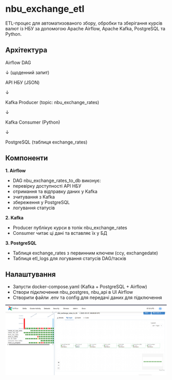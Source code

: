 # nbu_exchange_etl

ETL-процес для автоматизованого збору, обробки та зберігання курсів валют із НБУ за допомогою Apache Airflow, Apache Kafka, PostgreSQL та Python.

## Архітектура
Airflow DAG 

↓ (щоденний запит)

API НБУ (JSON)

   ↓

Kafka Producer (topic: nbu_exchange_rates)

   ↓

Kafka Consumer (Python)

   ↓

PostgreSQL (таблиця exchange_rates)


## Компоненти
**1. Airflow**

* DAG nbu_exchange_rates_to_db виконує:
* перевірку доступності API НБУ
* отримання та відправку даних у Kafka
* зчитування з Kafka
* збереження у PostgreSQL
* логування статусів

**2. Kafka**

* Producer публікує курси в топік nbu_exchange_rates
* Consumer читає ці дані та вставляє їх у БД

**3. PostgreSQL**

* Таблиця exchange_rates з первинним ключем (ccy, exchangedate)
* Таблиця etl_logs для логування статусів DAG/тасків

## Налаштування
* Запусти docker-compose.yaml (Kafka + PostgreSQL + Airflow)
* Створи підключення nbu_postgres, nbu_api в UI Airflow
* Створити файли .env та config для передачі даних для підключення

![dag.png](images%2Fdag.png)
